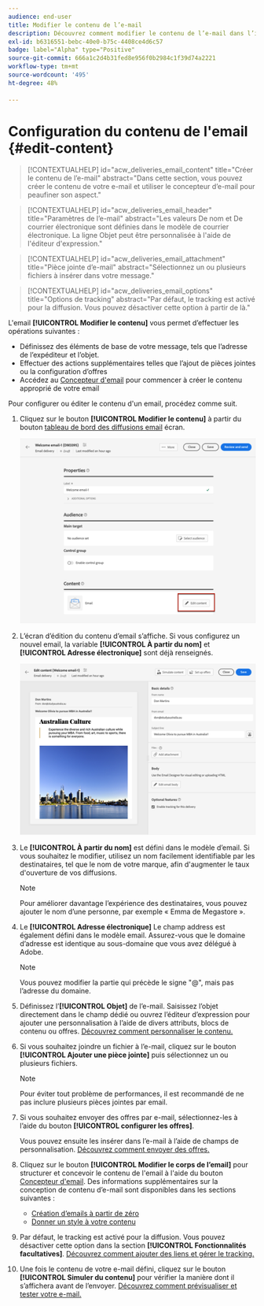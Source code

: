 ```yaml
---
audience: end-user
title: Modifier le contenu de l’e-mail
description: Découvrez comment modifier le contenu de l’e-mail dans l’interface utilisateur web de Campaign.
exl-id: b6316551-bebc-40e0-b75c-4408ce4d6c57
badge: label="Alpha" type="Positive"
source-git-commit: 666a1c2d4b31fed8e956f0b2984c1f39d74a2221
workflow-type: tm+mt
source-wordcount: '495'
ht-degree: 48%

---
```


# Configuration du contenu de l&#39;email {#edit-content}

>[!CONTEXTUALHELP]
>id="acw_deliveries_email_content"
>title="Créer le contenu de l’e-mail"
>abstract="Dans cette section, vous pouvez créer le contenu de votre e-mail et utiliser le concepteur d’e-mail pour peaufiner son aspect."

>[!CONTEXTUALHELP]
>id="acw_deliveries_email_header"
>title="Paramètres de l’e-mail"
>abstract="Les valeurs De nom et De courrier électronique sont définies dans le modèle de courrier électronique. La ligne Objet peut être personnalisée à l&#39;aide de l&#39;éditeur d&#39;expression."

>[!CONTEXTUALHELP]
>id="acw_deliveries_email_attachment"
>title="Pièce jointe d’e-mail"
>abstract="Sélectionnez un ou plusieurs fichiers à insérer dans votre message."

>[!CONTEXTUALHELP]
>id="acw_deliveries_email_options"
>title="Options de tracking"
>abstract="Par défaut, le tracking est activé pour la diffusion. Vous pouvez désactiver cette option à partir de là."

L&#39;email **[!UICONTROL Modifier le contenu]** vous permet d’effectuer les opérations suivantes :
* Définissez des éléments de base de votre message, tels que l’adresse de l’expéditeur et l’objet.
* Effectuer des actions supplémentaires telles que l’ajout de pièces jointes ou la configuration d’offres
* Accédez au [Concepteur d&#39;email](get-started-email-designer.md) pour commencer à créer le contenu approprié de votre email

Pour configurer ou éditer le contenu d&#39;un email, procédez comme suit.

1. Cliquez sur le bouton **[!UICONTROL Modifier le contenu]** à partir du bouton [tableau de bord des diffusions email](../email/create-email.md) écran.

   ![](assets/email-edit-content.png)

1. L’écran d’édition du contenu d’email s’affiche. Si vous configurez un nouvel email, la variable **[!UICONTROL À partir du nom]** et **[!UICONTROL Adresse électronique]** sont déjà renseignés.

   ![](assets/email-edit-content-dashboard.png)

1. Le **[!UICONTROL À partir du nom]** est défini dans le modèle d’email. Si vous souhaitez le modifier, utilisez un nom facilement identifiable par les destinataires, tel que le nom de votre marque, afin d&#39;augmenter le taux d&#39;ouverture de vos diffusions.

   >[!NOTE]
   >
   >    Pour améliorer davantage l’expérience des destinataires, vous pouvez ajouter le nom d’une personne, par exemple « Emma de Megastore ».

1. Le **[!UICONTROL Adresse électronique]** Le champ address est également défini dans le modèle email. Assurez-vous que le domaine d’adresse est identique au sous-domaine que vous avez délégué à Adobe.

   >[!NOTE]
   >
   >    Vous pouvez modifier la partie qui précède le signe &quot;@&quot;, mais pas l’adresse du domaine.

   <!--In the Reply address text fields, the sender's address is used by default for replies. However, Adobe recommends using an existing real address such as your brand's customer care. In this case, if a recipient sends a reply, the customer care will be able to handle it.-->

1. Définissez l’**[!UICONTROL Objet]** de l’e-mail. Saisissez l’objet directement dans le champ dédié ou ouvrez l’éditeur d’expression pour ajouter une personnalisation à l’aide de divers attributs, blocs de contenu ou offres. [Découvrez comment personnaliser le contenu.](../personalization/personalize.md)

1. Si vous souhaitez joindre un fichier à l’e-mail, cliquez sur le bouton **[!UICONTROL Ajouter une pièce jointe]** puis sélectionnez un ou plusieurs fichiers.

   >[!NOTE]
   >
   >    Pour éviter tout problème de performances, il est recommandé de ne pas inclure plusieurs pièces jointes par email.

   <!--limitation on size + number of files?-->

1. Si vous souhaitez envoyer des offres par e-mail, sélectionnez-les à l’aide du bouton **[!UICONTROL configurer les offres]**.

   Vous pouvez ensuite les insérer dans l’e-mail à l’aide de champs de personnalisation. [Découvrez comment envoyer des offres.](offers.md)

1. Cliquez sur le bouton **[!UICONTROL Modifier le corps de l’email]** pour structurer et concevoir le contenu de l&#39;email à l&#39;aide du bouton [Concepteur d&#39;email](#start-authoring). Des informations supplémentaires sur la conception de contenu d’e-mail sont disponibles dans les sections suivantes :

   * [Création d’emails à partir de zéro](create-email-content.md)
   * [Donner un style à votre contenu](get-started-email-style.md)

1. Par défaut, le tracking est activé pour la diffusion. Vous pouvez désactiver cette option dans la section **[!UICONTROL Fonctionnalités facultatives]**. [Découvrez comment ajouter des liens et gérer le tracking.](message-tracking.md)

1. Une fois le contenu de votre e-mail défini, cliquez sur le bouton **[!UICONTROL Simuler du contenu]** pour vérifier la manière dont il s’affichera avant de l’envoyer. [Découvrez comment prévisualiser et tester votre e-mail.](../preview-test/preview-test.md)

